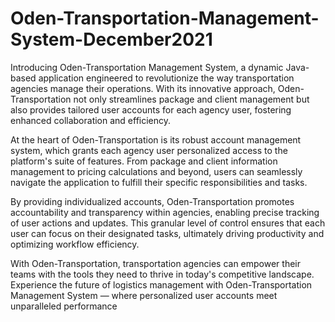 # Oden-Transportation-Management-System-December2021
Introducing Oden-Transportation Management System, a dynamic Java-based application engineered to revolutionize the way transportation agencies manage their operations. With its innovative approach, Oden-Transportation not only streamlines package and client management but also provides tailored user accounts for each agency user, fostering enhanced collaboration and efficiency.

At the heart of Oden-Transportation is its robust account management system, which grants each agency user personalized access to the platform's suite of features. From package and client information management to pricing calculations and beyond, users can seamlessly navigate the application to fulfill their specific responsibilities and tasks.

By providing individualized accounts, Oden-Transportation promotes accountability and transparency within agencies, enabling precise tracking of user actions and updates. This granular level of control ensures that each user can focus on their designated tasks, ultimately driving productivity and optimizing workflow efficiency.

With Oden-Transportation, transportation agencies can empower their teams with the tools they need to thrive in today's competitive landscape. Experience the future of logistics management with Oden-Transportation Management System — where personalized user accounts meet unparalleled performance
